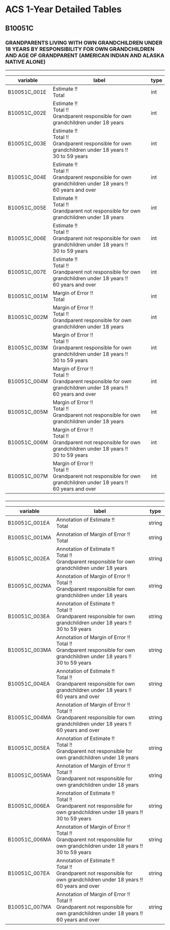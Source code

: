 # ACS 1-Year Detailed Tables

## B10051C

### GRANDPARENTS LIVING WITH OWN GRANDCHILDREN UNDER 18 YEARS BY RESPONSIBILITY FOR OWN GRANDCHILDREN AND AGE OF GRANDPARENT (AMERICAN INDIAN AND ALASKA NATIVE ALONE)

___

| variable | label | type |
| ----- | ----- | ----- |
| B10051C_001E | Estimate !!<br>Total | int |
| B10051C_002E | Estimate !!<br>Total !!<br>Grandparent responsible for own grandchildren under 18 years | int |
| B10051C_003E | Estimate !!<br>Total !!<br>Grandparent responsible for own grandchildren under 18 years !!<br>30 to 59 years | int |
| B10051C_004E | Estimate !!<br>Total !!<br>Grandparent responsible for own grandchildren under 18 years !!<br>60 years and over | int |
| B10051C_005E | Estimate !!<br>Total !!<br>Grandparent not responsible for own grandchildren under 18 years | int |
| B10051C_006E | Estimate !!<br>Total !!<br>Grandparent not responsible for own grandchildren under 18 years !!<br>30 to 59 years | int |
| B10051C_007E | Estimate !!<br>Total !!<br>Grandparent not responsible for own grandchildren under 18 years !!<br>60 years and over | int |
| B10051C_001M | Margin of Error !!<br>Total | int |
| B10051C_002M | Margin of Error !!<br>Total !!<br>Grandparent responsible for own grandchildren under 18 years | int |
| B10051C_003M | Margin of Error !!<br>Total !!<br>Grandparent responsible for own grandchildren under 18 years !!<br>30 to 59 years | int |
| B10051C_004M | Margin of Error !!<br>Total !!<br>Grandparent responsible for own grandchildren under 18 years !!<br>60 years and over | int |
| B10051C_005M | Margin of Error !!<br>Total !!<br>Grandparent not responsible for own grandchildren under 18 years | int |
| B10051C_006M | Margin of Error !!<br>Total !!<br>Grandparent not responsible for own grandchildren under 18 years !!<br>30 to 59 years | int |
| B10051C_007M | Margin of Error !!<br>Total !!<br>Grandparent not responsible for own grandchildren under 18 years !!<br>60 years and over | int |
### 

___

| variable | label | type |
| ----- | ----- | ----- |
| B10051C_001EA | Annotation of Estimate !!<br>Total | string |
| B10051C_001MA | Annotation of Margin of Error !!<br>Total | string |
| B10051C_002EA | Annotation of Estimate !!<br>Total !!<br>Grandparent responsible for own grandchildren under 18 years | string |
| B10051C_002MA | Annotation of Margin of Error !!<br>Total !!<br>Grandparent responsible for own grandchildren under 18 years | string |
| B10051C_003EA | Annotation of Estimate !!<br>Total !!<br>Grandparent responsible for own grandchildren under 18 years !!<br>30 to 59 years | string |
| B10051C_003MA | Annotation of Margin of Error !!<br>Total !!<br>Grandparent responsible for own grandchildren under 18 years !!<br>30 to 59 years | string |
| B10051C_004EA | Annotation of Estimate !!<br>Total !!<br>Grandparent responsible for own grandchildren under 18 years !!<br>60 years and over | string |
| B10051C_004MA | Annotation of Margin of Error !!<br>Total !!<br>Grandparent responsible for own grandchildren under 18 years !!<br>60 years and over | string |
| B10051C_005EA | Annotation of Estimate !!<br>Total !!<br>Grandparent not responsible for own grandchildren under 18 years | string |
| B10051C_005MA | Annotation of Margin of Error !!<br>Total !!<br>Grandparent not responsible for own grandchildren under 18 years | string |
| B10051C_006EA | Annotation of Estimate !!<br>Total !!<br>Grandparent not responsible for own grandchildren under 18 years !!<br>30 to 59 years | string |
| B10051C_006MA | Annotation of Margin of Error !!<br>Total !!<br>Grandparent not responsible for own grandchildren under 18 years !!<br>30 to 59 years | string |
| B10051C_007EA | Annotation of Estimate !!<br>Total !!<br>Grandparent not responsible for own grandchildren under 18 years !!<br>60 years and over | string |
| B10051C_007MA | Annotation of Margin of Error !!<br>Total !!<br>Grandparent not responsible for own grandchildren under 18 years !!<br>60 years and over | string |


